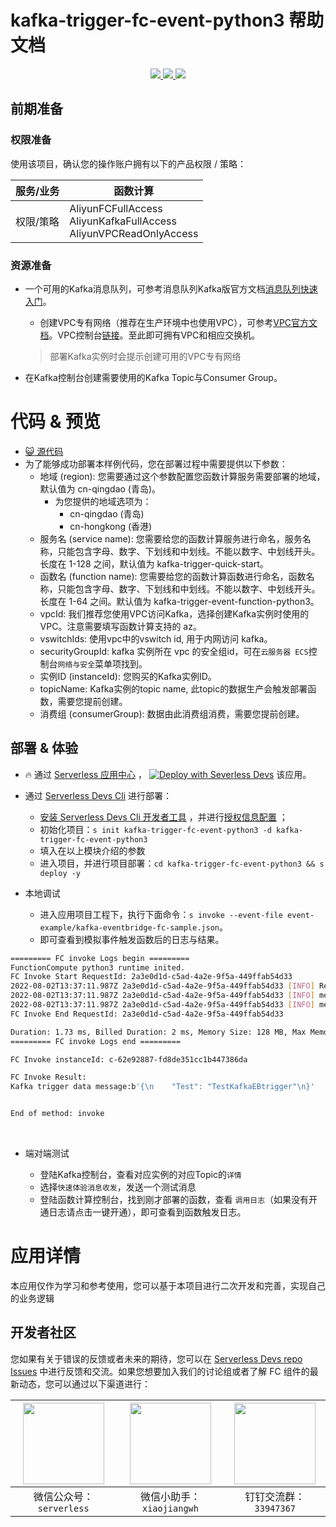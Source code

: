 # kafka-trigger-fc-event-python3 帮助文档

<p align="center" class="flex justify-center">
    <a href="https://www.serverless-devs.com" class="ml-1">
    <img src="http://editor.devsapp.cn/icon?package=FCToODPSSamplePython3&type=packageType">
  </a>
  <a href="http://www.devsapp.cn/details.html?name=FCToODPSSamplePython3" class="ml-1">
    <img src="http://editor.devsapp.cn/icon?package=FCToODPSSamplePython3&type=packageVersion">
  </a>
  <a href="http://www.devsapp.cn/details.html?name=FCToODPSSamplePython3" class="ml-1">
    <img src="http://editor.devsapp.cn/icon?package=FCToODPSSamplePython3&type=packageDownload">
  </a>
</p>

## 前期准备

### 权限准备

使用该项目，确认您的操作账户拥有以下的产品权限 / 策略：


| 服务/业务 | 函数计算                                                     |
| --------- | ------------------------------------------------------------ |
| 权限/策略 | AliyunFCFullAccess<br/>AliyunKafkaFullAccess<br/>AliyunVPCReadOnlyAccess |


### 资源准备

  * 一个可用的Kafka消息队列，可参考消息队列Kafka版官方文档[消息队列快速入门](https://help.aliyun.com/document_detail/99949.html)。

    - 创建VPC专有网络（推荐在生产环境中也使用VPC），可参考[VPC官方文档](https://help.aliyun.com/document_detail/65398.htm?spm=a2c4g.11186623.0.0.61be4c9d4aGfpg#task-1012575)。VPC控制台[链接](https://vpcnext.console.aliyun.com/)。至此即可拥有VPC和相应交换机。

    > 部署Kafka实例时会提示创建可用的VPC专有网络

  * 在Kafka控制台创建需要使用的Kafka Topic与Consumer Group。

# 代码 & 预览

- [ :smiley_cat:  源代码](https://github.com/devsapp/)
- 为了能够成功部署本样例代码，您在部署过程中需要提供以下参数：
  - 地域 (region): 您需要通过这个参数配置您函数计算服务需要部署的地域，默认值为 cn-qingdao (青岛)。
    - 为您提供的地域选项为：
      - cn-qingdao (青岛)
      - cn-hongkong (香港)
  - 服务名 (service name): 您需要给您的函数计算服务进行命名，服务名称，只能包含字母、数字、下划线和中划线。不能以数字、中划线开头。长度在 1-128 之间，默认值为 kafka-trigger-quick-start。
  - 函数名 (function name): 您需要给您的函数计算函数进行命名，函数名称，只能包含字母、数字、下划线和中划线。不能以数字、中划线开头。长度在 1-64 之间。默认值为 kafka-trigger-event-function-python3。
  - vpcId: 我们推荐您使用VPC访问Kafka，选择创建Kafka实例时使用的VPC。注意需要填写函数计算支持的 az。
  - vswitchIds:  使用vpc中的vswitch id, 用于内网访问 kafka。
  - securityGroupId:  kafka 实例所在 vpc 的安全组id，可在`云服务器 ECS`控制台`网络与安全`菜单项找到。
  - 实例ID (instanceId): 您购买的Kafka实例ID。
  - topicName: Kafka实例的topic name, 此topic的数据生产会触发部署函数，需要您提前创建。
  - 消费组 (consumerGroup): 数据由此消费组消费，需要您提前创建。

</codepre>

<deploy>

## 部署 & 体验

<appcenter>

-  :fire:  通过 [Serverless 应用中心](https://fcnext.console.aliyun.com/applications/create?template=kafka-trigger-fc-event-python3) ，
   [![Deploy with Severless Devs](https://img.alicdn.com/imgextra/i1/O1CN01w5RFbX1v45s8TIXPz_!!6000000006118-55-tps-95-28.svg)](https://fcnext.console.aliyun.com/applications/create?template=kafka-trigger-fc-event-python3)  该应用。

</appcenter>

- 通过 [Serverless Devs Cli](https://www.serverless-devs.com/serverless-devs/install) 进行部署：

  - [安装 Serverless Devs Cli 开发者工具](https://www.serverless-devs.com/serverless-devs/install) ，并进行[授权信息配置](https://www.serverless-devs.com/fc/config) ；
  - 初始化项目：`s init kafka-trigger-fc-event-python3 -d kafka-trigger-fc-event-python3`
  - 填入在以上模块介绍的参数
  - 进入项目，并进行项目部署：`cd kafka-trigger-fc-event-python3 && s deploy -y`
- 本地调试
  - 进入应用项目工程下，执行下面命令：`s invoke --event-file event-example/kafka-eventbridge-fc-sample.json`。
  - 即可查看到模拟事件触发函数后的日志与结果。

```bash
========= FC invoke Logs begin =========
FunctionCompute python3 runtime inited.
FC Invoke Start RequestId: 2a3e0d1d-c5ad-4a2e-9f5a-449ffab54d33
2022-08-02T13:37:11.987Z 2a3e0d1d-c5ad-4a2e-9f5a-449ffab54d33 [INFO] Receive kafka whole message:["{\"data\":{\"topic\":\"HelloTopic\",\"partition\":9,\"offset\":3,\"timestamp\":1659346376797,\"headers\":{\"headers\":[],\"isReadOnly\":false},\"value\":\"b\\u0027{\\\\n    \\\"Test\\\": \\\"TestKafkaEBtrigger\\\"\\\\n}\\u0027\"},\"id\":\"1cb591f9-987e-41d9-b974-0342e9acb90a\",\"source\":\"acs:alikafka\",\"specversion\":\"1.0\",\"type\":\"alikafka:Topic:Message\",\"datacontenttype\":\"application/json; charset\\u003dutf-8\",\"time\":\"2022-08-01T09:32:56.797Z\",\"subject\":\"acs:alikafka:alikafka_pre-cn-7pp2t2jwj001:topic:HelloTopic\",\"aliyunaccountid\":\"1938858730552836\"}"]
2022-08-02T13:37:11.987Z 2a3e0d1d-c5ad-4a2e-9f5a-449ffab54d33 [INFO] message topic:HelloTopic
2022-08-02T13:37:11.987Z 2a3e0d1d-c5ad-4a2e-9f5a-449ffab54d33 [INFO] message value:b'{\n    "Test": "TestKafkaEBtrigger"\n}'
FC Invoke End RequestId: 2a3e0d1d-c5ad-4a2e-9f5a-449ffab54d33

Duration: 1.73 ms, Billed Duration: 2 ms, Memory Size: 128 MB, Max Memory Used: 22.55 MB
========= FC invoke Logs end =========

FC Invoke instanceId: c-62e92887-fd8de351cc1b447386da

FC Invoke Result:
Kafka trigger data message:b'{\n    "Test": "TestKafkaEBtrigger"\n}'


End of method: invoke
```

​		

- 端对端测试

  - 登陆Kafka控制台，查看对应实例的对应Topic的`详情`
  - 选择`快速体验消息收发`，发送一个测试消息
  - 登陆函数计算控制台，找到刚才部署的函数，查看 `调用日志`（如果没有开通日志请点击一键开通），即可查看到函数触发日志。

  

</deploy>

<appdetail id="flushContent">

# 应用详情



本应用仅作为学习和参考使用，您可以基于本项目进行二次开发和完善，实现自己的业务逻辑



</appdetail>

<devgroup>

## 开发者社区

您如果有关于错误的反馈或者未来的期待，您可以在 [Serverless Devs repo Issues](https://github.com/serverless-devs/serverless-devs/issues) 中进行反馈和交流。如果您想要加入我们的讨论组或者了解 FC 组件的最新动态，您可以通过以下渠道进行：

<p align="center">


| <img src="https://serverless-article-picture.oss-cn-hangzhou.aliyuncs.com/1635407298906_20211028074819117230.png" width="130px" > | <img src="https://serverless-article-picture.oss-cn-hangzhou.aliyuncs.com/1635407044136_20211028074404326599.png" width="130px" > | <img src="https://serverless-article-picture.oss-cn-hangzhou.aliyuncs.com/1635407252200_20211028074732517533.png" width="130px" > |
| ------------------------------------------------------------ | ------------------------------------------------------------ | ------------------------------------------------------------ |
| <center>微信公众号：`serverless`</center>                    | <center>微信小助手：`xiaojiangwh`</center>                   | <center>钉钉交流群：`33947367`</center>                      |

</p>

</devgroup>
